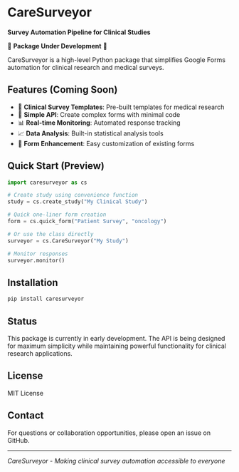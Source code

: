 # CareSurveyor

**Survey Automation Pipeline for Clinical Studies**

🚧 **Package Under Development** 🚧

CareSurveyor is a high-level Python package that simplifies Google Forms automation for clinical research and medical surveys.

## Features (Coming Soon)

- 🏥 **Clinical Survey Templates**: Pre-built templates for medical research
- 🚀 **Simple API**: Create complex forms with minimal code  
- 📊 **Real-time Monitoring**: Automated response tracking
- 📈 **Data Analysis**: Built-in statistical analysis tools
- 🔧 **Form Enhancement**: Easy customization of existing forms

## Quick Start (Preview)

```python
import caresurveyor as cs

# Create study using convenience function
study = cs.create_study("My Clinical Study")

# Quick one-liner form creation
form = cs.quick_form("Patient Survey", "oncology")

# Or use the class directly
surveyor = cs.CareSurveyor("My Study")

# Monitor responses
surveyor.monitor()
```

## Installation

```bash
pip install caresurveyor
```

## Status

This package is currently in early development. The API is being designed for maximum simplicity while maintaining powerful functionality for clinical research applications.

## License

MIT License

## Contact

For questions or collaboration opportunities, please open an issue on GitHub.

---

*CareSurveyor - Making clinical survey automation accessible to everyone*
